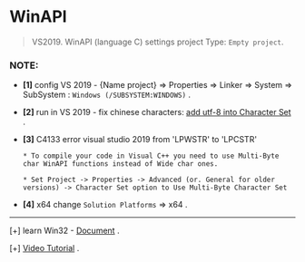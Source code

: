 # WinAPI

> VS2019. WinAPI (language C) settings project Type: `Empty project`.

### NOTE:

* **[1]** config VS 2019 - {Name project} => Properties => Linker => System => SubSystem : `Windows (/SUBSYSTEM:WINDOWS)` .

* **[2]** run in VS 2019 - fix chinese characters: [add utf-8 into Character Set](https://learn.microsoft.com/en-us/cpp/build/reference/utf-8-set-source-and-executable-character-sets-to-utf-8?view=msvc-170#set-the-option-in-visual-studio-or-programmatically) .


* **[3]** C4133 error visual studio 2019 from 'LPWSTR' to 'LPCSTR'

      * To compile your code in Visual C++ you need to use Multi-Byte char WinAPI functions instead of Wide char ones.

      * Set Project -> Properties -> Advanced (or. General for older versions) -> Character Set option to Use Multi-Byte Character Set

* **[4]** x64 change `Solution Platforms` => x64 .


-----------------------------------------------

[+] learn Win32 - [Document](http://www.winprog.org/tutorial/start.html) .

[+] [Video Tutorial](https://www.youtube.com/watch?v=yvWYggka30A) .







      

      
